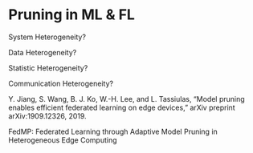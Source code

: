 # Pruning in ML & FL

System Heterogeneity?

Data Heterogeneity?

Statistic Heterogeneity?

Communication Heterogeneity?

Y. Jiang, S. Wang, B. J. Ko, W.-H. Lee, and L. Tassiulas, “Model pruning enables efficient federated learning on edge devices,” arXiv preprint arXiv:1909.12326, 2019.



FedMP: Federated Learning through Adaptive Model Pruning in Heterogeneous Edge Computing